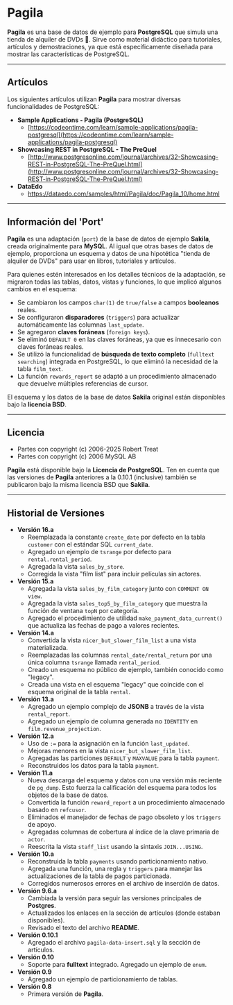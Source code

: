 # Pagila

**Pagila** es una base de datos de ejemplo para **PostgreSQL** que simula una tienda de alquiler de DVDs 📀. Sirve como material didáctico para tutoriales, artículos y demostraciones, ya que está específicamente diseñada para mostrar las características de PostgreSQL. 

---

## Artículos

Los siguientes artículos utilizan **Pagila** para mostrar diversas funcionalidades de PostgreSQL:

* **Sample Applications - Pagila (PostgreSQL)**
    * [https://codeontime.com/learn/sample-applications/pagila-postgresql](https://codeontime.com/learn/sample-applications/pagila-postgresql)
* **Showcasing REST in PostgreSQL - The PreQuel**
    * [http://www.postgresonline.com/journal/archives/32-Showcasing-REST-in-PostgreSQL-The-PreQuel.html](http://www.postgresonline.com/journal/archives/32-Showcasing-REST-in-PostgreSQL-The-PreQuel.html)
* **DataEdo**     
    * https://dataedo.com/samples/html/Pagila/doc/Pagila_10/home.html

---

## Información del 'Port'

**Pagila** es una adaptación (`port`) de la base de datos de ejemplo **Sakila**, creada originalmente para **MySQL**. Al igual que otras bases de datos de ejemplo, proporciona un esquema y datos de una hipotética "tienda de alquiler de DVDs" para usar en libros, tutoriales y artículos.

Para quienes estén interesados en los detalles técnicos de la adaptación, se migraron todas las tablas, datos, vistas y funciones, lo que implicó algunos cambios en el esquema:

* Se cambiaron los campos `char(1)` de `true/false` a campos **booleanos** reales.
* Se configuraron **disparadores** (`triggers`) para actualizar automáticamente las columnas `last_update`.
* Se agregaron **claves foráneas** (`foreign keys`).
* Se eliminó `DEFAULT 0` en las claves foráneas, ya que es innecesario con claves foráneas reales.
* Se utilizó la funcionalidad de **búsqueda de texto completo** (`fulltext searching`) integrada en PostgreSQL, lo que eliminó la necesidad de la tabla `film_text`.
* La función `rewards_report` se adaptó a un procedimiento almacenado que devuelve múltiples referencias de cursor.

El esquema y los datos de la base de datos **Sakila** original están disponibles bajo la **licencia BSD**.

---

## Licencia

* Partes con copyright (c) 2006-2025 Robert Treat
* Partes con copyright (c) 2006 MySQL AB

**Pagila** está disponible bajo la **Licencia de PostgreSQL**. Ten en cuenta que las versiones de **Pagila** anteriores a la 0.10.1 (inclusive) también se publicaron bajo la misma licencia BSD que **Sakila**.

---

## Historial de Versiones

* **Versión 16.a**
    * Reemplazada la constante `create_date` por defecto en la tabla `customer` con el estándar SQL `current_date`.
    * Agregado un ejemplo de `tsrange` por defecto para `rental.rental_period`.
    * Agregada la vista `sales_by_store`.
    * Corregida la vista "film list" para incluir películas sin actores.
* **Versión 15.a**
    * Agregada la vista `sales_by_film_category` junto con `COMMENT ON view`.
    * Agregada la vista `sales_top5_by_film_category` que muestra la función de ventana `topN` por categoría.
    * Agregado el procedimiento de utilidad `make_payment_data_current()` que actualiza las fechas de pago a valores recientes.
* **Versión 14.a**
    * Convertida la vista `nicer_but_slower_film_list` a una vista materializada.
    * Reemplazadas las columnas `rental_date/rental_return` por una única columna `tsrange` llamada `rental_period`.
    * Creado un esquema no público de ejemplo, también conocido como "legacy".
    * Creada una vista en el esquema "legacy" que coincide con el esquema original de la tabla `rental`.
* **Versión 13.a**
    * Agregado un ejemplo complejo de **JSONB** a través de la vista `rental_report`.
    * Agregado un ejemplo de columna generada no `IDENTITY` en `film.revenue_projection`.
* **Versión 12.a**
    * Uso de `:=` para la asignación en la función `last_updated`.
    * Mejoras menores en la vista `nicer_but_slower_film_list`.
    * Agregadas las particiones `DEFAULT` y `MAXVALUE` para la tabla `payment`.
    * Reconstruidos los datos para la tabla `payment`.
* **Versión 11.a**
    * Nueva descarga del esquema y datos con una versión más reciente de `pg_dump`. Esto fuerza la calificación del esquema para todos los objetos de la base de datos.
    * Convertida la función `reward_report` a un procedimiento almacenado basado en `refcusor`.
    * Eliminados el manejador de fechas de pago obsoleto y los `triggers` de apoyo.
    * Agregadas columnas de cobertura al índice de la clave primaria de `actor`.
    * Reescrita la vista `staff_list` usando la sintaxis `JOIN...USING`.
* **Versión 10.a**
    * Reconstruida la tabla `payments` usando particionamiento nativo.
    * Agregada una función, una regla y `triggers` para manejar las actualizaciones de la tabla de pagos particionada.
    * Corregidos numerosos errores en el archivo de inserción de datos.
* **Versión 9.6.a**
    * Cambiada la versión para seguir las versiones principales de **Postgres**.
    * Actualizados los enlaces en la sección de artículos (donde estaban disponibles).
    * Revisado el texto del archivo **README**.
* **Versión 0.10.1**
    * Agregado el archivo `pagila-data-insert.sql` y la sección de artículos.
* **Versión 0.10**
    * Soporte para **fulltext** integrado. Agregado un ejemplo de `enum`.
* **Versión 0.9**
    * Agregado un ejemplo de particionamiento de tablas.
* **Versión 0.8**
    * Primera versión de **Pagila**.
